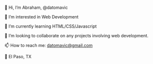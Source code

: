 👋 Hi, I’m Abraham, @datomavic

👀 I’m interested in Web Development

🌱 I’m currently learning HTML/CSS/Javascript

💞️ I’m looking to collaborate on any projects involving web development.

📫 How to reach me: datomavic@gmail.com

📍 El Paso, TX
